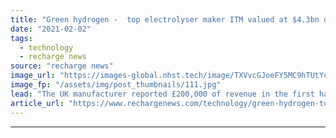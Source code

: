 ```yaml
---
title: "Green hydrogen -  top electrolyser maker ITM valued at $4.3bn despite six-figure revenues"
date: "2021-02-02"
tags: 
  - technology
  - recharge news
source: "recharge news"
image_url: "https://images-global.nhst.tech/image/TXVvcGJoeFY5MC9hTUtYcGdJSnVLdFJELy9wZU1HQWcxNXBhck9KYUpEcz0=/nhst/binary/0c0839153f5ecff791ce2cfd0ba30d00"
image_fp: "/assets/img/post_thumbnails/111.jpg"
lead: "The UK manufacturer reported £200,000 of revenue in the first half of 2020, but has cash reserves of £187m as it prepares for market expansion"
article_url: "https://www.rechargenews.com/technology/green-hydrogen-top-electrolyser-maker-itm-valued-at-4-3bn-despite-six-figure-revenues/2-1-956003"
---
```


---
